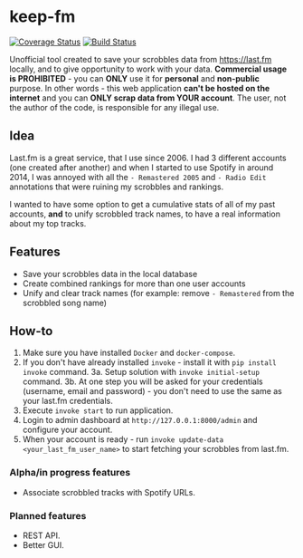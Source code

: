 # keep-fm

[![Coverage Status](https://coveralls.io/repos/github/rafaljusiak/keep-fm/badge.svg)](https://coveralls.io/github/rafaljusiak/keep-fm)
[![Build Status](https://travis-ci.com/rafaljusiak/keep-fm.svg?branch=master)](https://travis-ci.com/rafaljusiak/keep-fm)

Unofficial tool created to save your scrobbles data from https://last.fm locally, and to give opportunity to work with your data.
**Commercial usage is PROHIBITED** - you can **ONLY** use it for **personal** and **non-public** purpose.
In other words - this web application **can't be hosted on the internet** and you can **ONLY scrap data from YOUR account**.
The user, not the author of the code, is responsible for any illegal use.

## Idea
Last.fm is a great service, that I use since 2006. 
I had 3 different accounts (one created after another) and when I started to use Spotify in around 2014, I was annoyed with all the `- Remastered 2005` and `- Radio Edit` annotations that were ruining my scrobbles and rankings.

I wanted to have some option to get a cumulative stats of all of my past accounts, **and** to unify scrobbled track names, to have a real information about my top tracks. 

## Features
- Save your scrobbles data in the local database 
- Create combined rankings for more than one user accounts
- Unify and clear track names (for example: remove `- Remastered` from the scrobbled song name)

## How-to
1. Make sure you have installed `Docker` and `docker-compose`.
2. If you don't have already installed `invoke` - install it with `pip install invoke` command.
3a. Setup solution with `invoke initial-setup` command.
3b. At one step you will be asked for your credentials (username, email and password) - you don't need to use the same as your last.fm credentials. 
4. Execute `invoke start` to run application.
5. Login to admin dashboard at `http://127.0.0.1:8000/admin` and configure your account.
6. When your account is ready - run `invoke update-data <your_last_fm_user_name>` to start fetching your scrobbles from last.fm.

### Alpha/in progress features
- Associate scrobbled tracks with Spotify URLs.

### Planned features 
- REST API.
- Better GUI.
